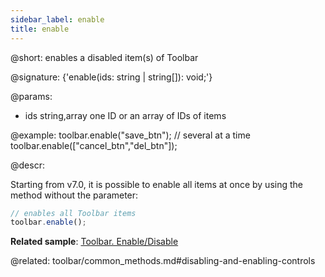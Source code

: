 ```yaml
---
sidebar_label: enable
title: enable
---          
```


@short: enables a disabled item(s) of Toolbar

@signature: {'enable(ids: string | string[]): void;'}

@params:
- ids 		string,array		one ID or an array of IDs of items

@example:
toolbar.enable("save_btn");
// several at a time
toolbar.enable(["cancel_btn","del_btn"]);



@descr:

Starting from v7.0, it is possible to enable all items at once by using the method without the parameter:

~~~js
// enables all Toolbar items
toolbar.enable();
~~~

**Related sample**: [Toolbar. Enable/Disable](https://snippet.dhtmlx.com/ovblenaf)

@related: toolbar/common_methods.md#disabling-and-enabling-controls




